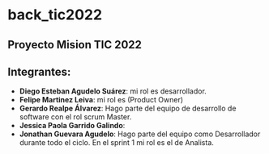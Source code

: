 # back_tic2022
## Proyecto Mision TIC 2022

## Integrantes:

- **Diego Esteban Agudelo Suárez**: mi rol es desarrollador.
- **Felipe Martinez Leiva**:  mi rol es  (Product Owner)  
- **Gerardo Realpe Álvarez**: Hago parte del equipo de desarrollo de software con el rol scrum Master.
- **Jessica Paola Garrido Galindo**: 
- **Jonathan Guevara Agudelo**: Hago parte del equipo como Desarrollador durante todo el ciclo. En el sprint 1 mi rol es el de Analista.


